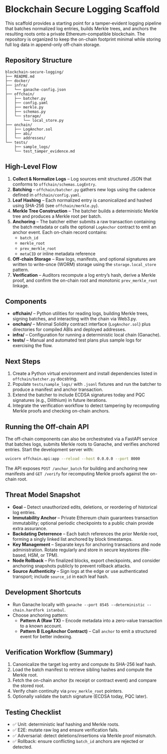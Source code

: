 # Blockchain Secure Logging Scaffold

This scaffold provides a starting point for a tamper-evident logging pipeline that batches normalized log entries, builds Merkle trees, and anchors the resulting roots onto a private Ethereum-compatible blockchain. The repository is organized to keep the on-chain footprint minimal while storing full log data in append-only off-chain storage.

## Repository Structure

```
blockchain-secure-logging/
├── README.md
├── docker/
├── infra/
│   └── ganache-config.json
├── offchain/
│   ├── batcher.py
│   ├── config.yaml
│   ├── merkle.py
│   ├── schemas.py
│   └── storage/
│       └── local_store.py
├── onchain/
│   ├── LogAnchor.sol
│   ├── abi/
│   └── addresses/
└── tests/
    ├── sample_logs/
    └── test_tamper_evidence.md
```

## High-Level Flow

1. **Collect & Normalize Logs** – Log sources emit structured JSON that conforms to `offchain/schemas.LogEntry`.
2. **Batching** – `offchain/batcher.py` gathers new logs using the cadence defined in `offchain/config.yaml`.
3. **Leaf Hashing** – Each normalized entry is canonicalized and hashed using SHA-256 (see `offchain/merkle.py`).
4. **Merkle Tree Construction** – The batcher builds a deterministic Merkle tree and produces a Merkle root per batch.
5. **Anchoring** – The batcher either submits a raw transaction containing the batch metadata or calls the optional `LogAnchor` contract to emit an anchor event. Each on-chain record contains:
   - `batch_id`
   - `merkle_root`
   - `prev_merkle_root`
   - `metaCID` or inline metadata reference
6. **Off-chain Storage** – Raw logs, manifests, and optional signatures are written to write-once (WORM) storage using the `storage.local_store` pattern.
7. **Verification** – Auditors recompute a log entry’s hash, derive a Merkle proof, and confirm the on-chain root and monotonic `prev_merkle_root` linkage.

## Components

- **offchain/** – Python utilities for reading logs, building Merkle trees, signing batches, and interacting with the chain via Web3.py.
- **onchain/** – Minimal Solidity contract interface (`LogAnchor.sol`) plus directories for compiled ABIs and deployed addresses.
- **infra/** – Configuration for running a deterministic local chain (Ganache).
- **tests/** – Manual and automated test plans plus sample logs for exercising the flow.

## Next Steps

1. Create a Python virtual environment and install dependencies listed in `offchain/batcher.py` docstring.
2. Populate `tests/sample_logs/` with `.jsonl` fixtures and run the batcher to produce a manifest and anchor transaction.
3. Extend the batcher to include ECDSA signatures today and PQC signatures (e.g., Dilithium) in future iterations.
4. Integrate the verification workflow to detect tampering by recomputing Merkle proofs and checking on-chain anchors.

## Running the Off-chain API

The off-chain components can also be orchestrated via a FastAPI service that batches logs, submits Merkle roots to Ganache, and verifies anchored entries. Start the development server with:

```bash
uvicorn offchain.api:app --reload --host 0.0.0.0 --port 8000
```

The API exposes `POST /anchor_batch` for building and anchoring new manifests and `GET /verify` for recomputing Merkle proofs against the on-chain root.

## Threat Model Snapshot

- **Goal** – Detect unauthorized edits, deletions, or reordering of historical log entries.
- **Immutability Anchor** – Private Ethereum chain guarantees transaction immutability; optional periodic checkpoints to a public chain provide extra assurance.
- **Backdating Deterrence** – Each batch references the prior Merkle root, forming a singly linked list anchored by block timestamps.
- **Key Management** – Separate keys for anchoring transactions and node administration. Rotate regularly and store in secure keystores (file-based, HSM, or TPM).
- **Node Rollback** – Pin finalized blocks, export checkpoints, and consider anchoring snapshots publicly to prevent rollback attacks.
- **Source Authenticity** – Sign logs at the edge or use authenticated transport; include `source_id` in each leaf hash.

## Development Shortcuts

- Run Ganache locally with `ganache --port 8545 --deterministic --chain.hardfork istanbul`.
- Choose anchoring pattern:
  - **Pattern A (Raw TX)** – Encode metadata into a zero-value transaction to a known account.
  - **Pattern B (LogAnchor Contract)** – Call `anchor` to emit a structured event for better indexing.

## Verification Workflow (Summary)

1. Canonicalize the target log entry and compute its SHA-256 leaf hash.
2. Load the batch manifest to retrieve sibling hashes and compute the Merkle root.
3. Fetch the on-chain anchor (tx receipt or contract event) and compare the stored root.
4. Verify chain continuity via `prev_merkle_root` pointers.
5. Optionally validate the batch signature (ECDSA today, PQC later).

## Testing Checklist

- ✅ Unit: deterministic leaf hashing and Merkle roots.
- ✅ E2E: mutate raw log and ensure verification fails.
- ✅ Adversarial: detect deletions/insertions via Merkle proof mismatch.
- ✅ Rollback: ensure conflicting `batch_id` anchors are rejected or detected.

